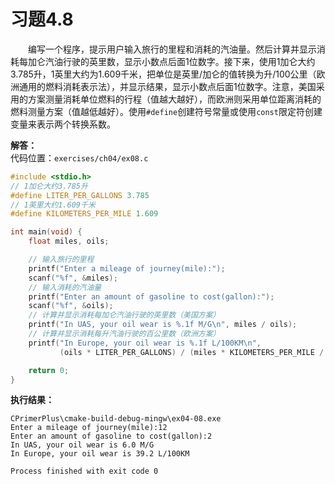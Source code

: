 # 习题4.8

&emsp;&emsp;编写一个程序，提示用户输入旅行的里程和消耗的汽油量。然后计算并显示消耗每加仑汽油行驶的英里数，显示小数点后面1位数字。接下来，使用1加仑大约3.785升，1英里大约为1.609千米，把单位是英里/加仑的值转换为升/100公里（欧洲通用的燃料消耗表示法），并显示结果，显示小数点后面1位数字。注意，美国采用的方案测量消耗单位燃料的行程（值越大越好），而欧洲则采用单位距离消耗的燃料测量方案（值越低越好）。使用`#define`创建符号常量或使用`const`限定符创建变量来表示两个转换系数。

**解答：**  
代码位置：`exercises/ch04/ex08.c`
```c
#include <stdio.h>
// 1加仑大约3.785升
#define LITER_PER_GALLONS 3.785
// 1英里大约1.609千米
#define KILOMETERS_PER_MILE 1.609

int main(void) {
    float miles, oils;

    // 输入旅行的里程
    printf("Enter a mileage of journey(mile):");
    scanf("%f", &miles);
    // 输入消耗的汽油量
    printf("Enter an amount of gasoline to cost(gallon):");
    scanf("%f", &oils);
    // 计算并显示消耗每加仑汽油行驶的英里数（美国方案）
    printf("In UAS, your oil wear is %.1f M/G\n", miles / oils);
    // 计算并显示消耗每升汽油行驶的百公里数（欧洲方案）
    printf("In Europe, your oil wear is %.1f L/100KM\n",
           (oils * LITER_PER_GALLONS) / (miles * KILOMETERS_PER_MILE / 100));

    return 0;
}
```

**执行结果：**
```
CPrimerPlus\cmake-build-debug-mingw\ex04-08.exe
Enter a mileage of journey(mile):12
Enter an amount of gasoline to cost(gallon):2
In UAS, your oil wear is 6.0 M/G
In Europe, your oil wear is 39.2 L/100KM

Process finished with exit code 0
```